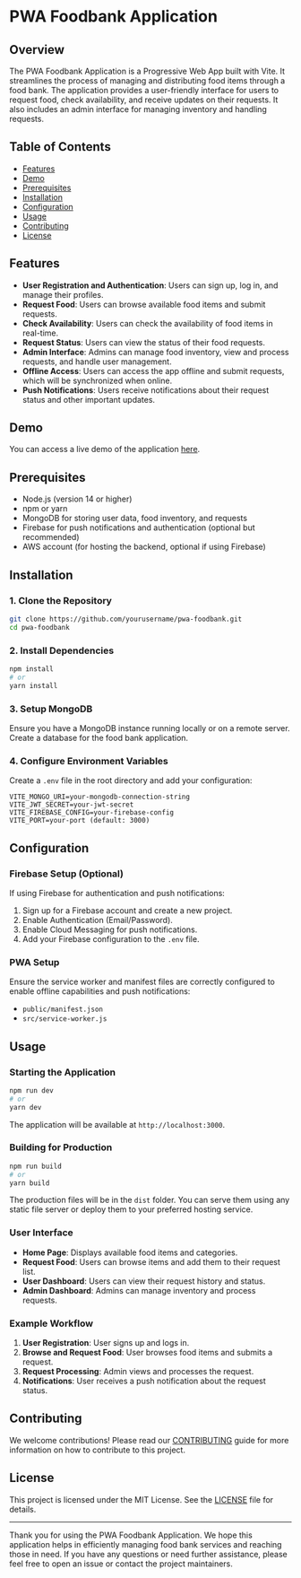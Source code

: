# PWA Foodbank Application

## Overview
The PWA Foodbank Application is a Progressive Web App built with Vite. It streamlines the process of managing and distributing food items through a food bank. The application provides a user-friendly interface for users to request food, check availability, and receive updates on their requests. It also includes an admin interface for managing inventory and handling requests.

## Table of Contents
- [Features](#features)
- [Demo](#demo)
- [Prerequisites](#prerequisites)
- [Installation](#installation)
- [Configuration](#configuration)
- [Usage](#usage)
- [Contributing](#contributing)
- [License](#license)

## Features
- **User Registration and Authentication**: Users can sign up, log in, and manage their profiles.
- **Request Food**: Users can browse available food items and submit requests.
- **Check Availability**: Users can check the availability of food items in real-time.
- **Request Status**: Users can view the status of their food requests.
- **Admin Interface**: Admins can manage food inventory, view and process requests, and handle user management.
- **Offline Access**: Users can access the app offline and submit requests, which will be synchronized when online.
- **Push Notifications**: Users receive notifications about their request status and other important updates.

## Demo
You can access a live demo of the application [here](https://example.com/demo).

## Prerequisites
- Node.js (version 14 or higher)
- npm or yarn
- MongoDB for storing user data, food inventory, and requests
- Firebase for push notifications and authentication (optional but recommended)
- AWS account (for hosting the backend, optional if using Firebase)

## Installation

### 1. Clone the Repository
```bash
git clone https://github.com/yourusername/pwa-foodbank.git
cd pwa-foodbank
```

### 2. Install Dependencies
```bash
npm install
# or
yarn install
```

### 3. Setup MongoDB
Ensure you have a MongoDB instance running locally or on a remote server. Create a database for the food bank application.

### 4. Configure Environment Variables
Create a `.env` file in the root directory and add your configuration:
```
VITE_MONGO_URI=your-mongodb-connection-string
VITE_JWT_SECRET=your-jwt-secret
VITE_FIREBASE_CONFIG=your-firebase-config
VITE_PORT=your-port (default: 3000)
```

## Configuration

### Firebase Setup (Optional)
If using Firebase for authentication and push notifications:
1. Sign up for a Firebase account and create a new project.
2. Enable Authentication (Email/Password).
3. Enable Cloud Messaging for push notifications.
4. Add your Firebase configuration to the `.env` file.

### PWA Setup
Ensure the service worker and manifest files are correctly configured to enable offline capabilities and push notifications:
- `public/manifest.json`
- `src/service-worker.js`

## Usage

### Starting the Application
```bash
npm run dev
# or
yarn dev
```
The application will be available at `http://localhost:3000`.

### Building for Production
```bash
npm run build
# or
yarn build
```
The production files will be in the `dist` folder. You can serve them using any static file server or deploy them to your preferred hosting service.

### User Interface
- **Home Page**: Displays available food items and categories.
- **Request Food**: Users can browse items and add them to their request list.
- **User Dashboard**: Users can view their request history and status.
- **Admin Dashboard**: Admins can manage inventory and process requests.

### Example Workflow
1. **User Registration**: User signs up and logs in.
2. **Browse and Request Food**: User browses food items and submits a request.
3. **Request Processing**: Admin views and processes the request.
4. **Notifications**: User receives a push notification about the request status.

## Contributing
We welcome contributions! Please read our [CONTRIBUTING](CONTRIBUTING.md) guide for more information on how to contribute to this project.

## License
This project is licensed under the MIT License. See the [LICENSE](LICENSE) file for details.

---

Thank you for using the PWA Foodbank Application. We hope this application helps in efficiently managing food bank services and reaching those in need. If you have any questions or need further assistance, please feel free to open an issue or contact the project maintainers.